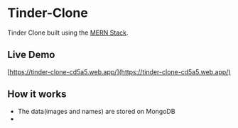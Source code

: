# Tinder-Clone
Tinder Clone built using the [MERN Stack](https://www.mongodb.com/mern-stack).

## Live Demo
[https://tinder-clone-cd5a5.web.app/](https://tinder-clone-cd5a5.web.app/)

## How it works
- The data(images and names) are stored on MongoDB
- 

